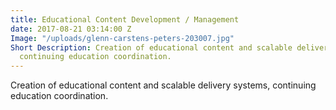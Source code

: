```yaml
---
title: Educational Content Development / Management
date: 2017-08-21 03:14:00 Z
Image: "/uploads/glenn-carstens-peters-203007.jpg"
Short Description: Creation of educational content and scalable delivery systems,
  continuing education coordination.
---
```


Creation of educational content and scalable delivery systems, continuing education coordination.